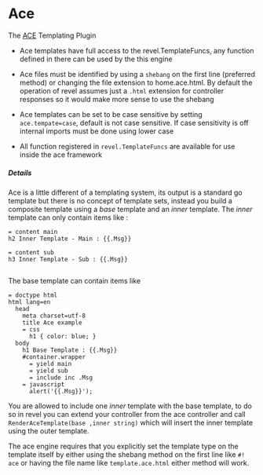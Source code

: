 # Ace 
 The [ACE](https://github.com/yosssi/ace) Templating Plugin
 
- Ace templates have full access to the revel.TemplateFuncs, any function 
 defined in there can be used by the this engine

- Ace files must be identified by using a `shebang` on the first line 
(preferred method) or changing the file extension to home.ace.html. 
 By default the operation of revel assumes just a `.html` extension for
 controller responses so it would make more sense to use the shebang
- Ace templates can be set to be case sensitive by setting
`ace.tempate=case`, default is not case sensitive. If case sensitivity
is off internal imports must be done using lower case
- All function registered in `revel.TemplateFuncs` are available for use 
inside the ace framework

##### Details
Ace is a little different of a templating system, its output is a 
standard go template but there is no concept of template sets, 
instead you build a composite template using
 a *base* template and an *inner* template. The 
 *inner* template can only contain items like : 
   ```
= content main
  h2 Inner Template - Main : {{.Msg}}

= content sub
  h3 Inner Template - Sub : {{.Msg}}
     
   ```
The base template can contain items like 
```
= doctype html
html lang=en
  head
    meta charset=utf-8
    title Ace example
    = css
      h1 { color: blue; }
  body
    h1 Base Template : {{.Msg}}
    #container.wrapper
      = yield main
      = yield sub
      = include inc .Msg
    = javascript
      alert('{{.Msg}}');
```

You are allowed to include one *inner* template with the base template,
to do so in revel you can extend your controller from the ace controller
and call `RenderAceTemplate(base ,inner string)` which will insert
the inner template using the outer template.
 
 The ace engine requires that you explicitly set the template type on the
 template itself by either using the shebang method on the first line
 like `#! ace` or having the file name like `template.ace.html` 
 either method will work. 

